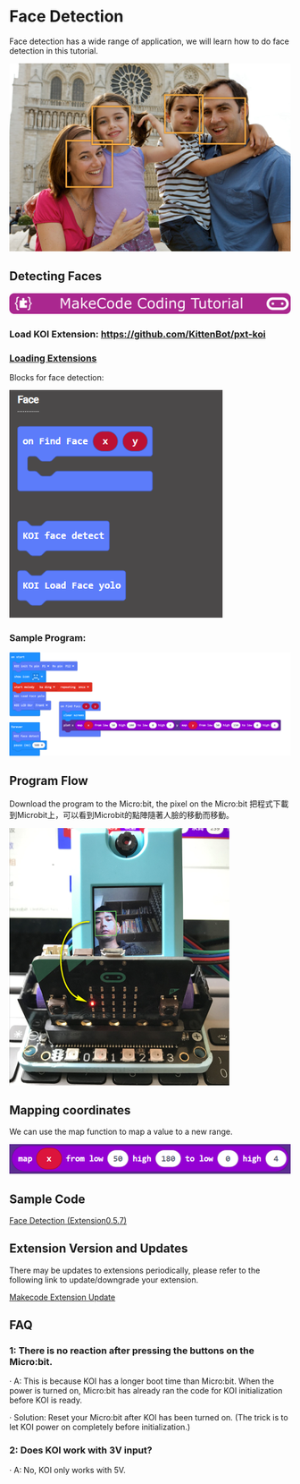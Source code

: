 # **Face Detection**

Face detection has a wide range of application, we will learn how to do face detection in this tutorial.

![](KOI11/08.png)

## Detecting Faces

![](../../functional_module/PWmodules/images/mcbanner.png)

### Load KOI Extension: https://github.com/KittenBot/pxt-koi

### [Loading Extensions](../../Makecode/powerBrickMC)

Blocks for face detection:

![](KOI11/09.png)

### Sample Program:

![](KOI11/01.png)

## Program Flow

Download the program to the Micro:bit, the pixel on the Micro:bit 把程式下載到Microbit上，可以看到Microbit的點陣隨著人臉的移動而移動。

 ![](KOI11/04-1.png)

## Mapping coordinates

We can use the map function to map a value to a new range.

![](KOI11/02.png)

## Sample Code

[Face Detection (Extension0.5.7)](https://makecode.microbit.org/_2iYYjJcmjUkg)

## Extension Version and Updates

There may be updates to extensions periodically, please refer to the following link to update/downgrade your extension.

[Makecode Extension Update](../../Makecode/makecode_extensionUpdate)

## FAQ

### 1: There is no reaction after pressing the buttons on the Micro:bit.

·    A: This is because KOI has a longer boot time than Micro:bit. When the power is turned on, Micro:bit has already ran the code for KOI initialization before KOI is ready.

·    Solution: Reset your Micro:bit after KOI has been turned on. (The trick is to let KOI power on completely before initialization.)

### 2: Does KOI work with 3V input?

·    A: No, KOI only works with 5V.

